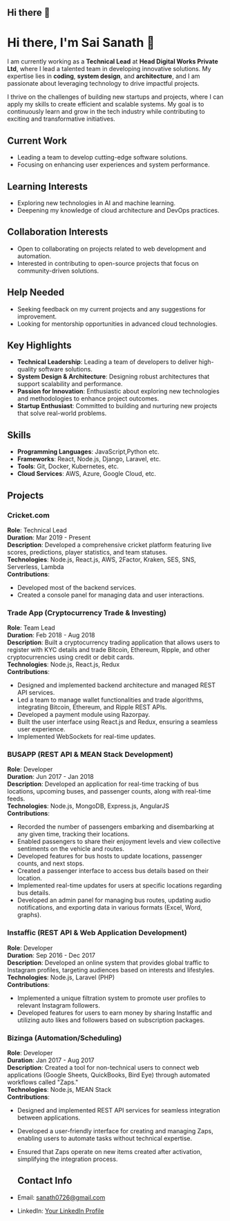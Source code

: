 ## Hi there 👋

<!--
**mesanath/mesanath** is a ✨ _special_ ✨ repository because its `README.md` (this file) appears on your GitHub profile.

Here are some ideas to get you started:

- 🔭 I’m currently working on ...
- 🌱 I’m currently learning ...
- 👯 I’m looking to collaborate on ...
- 🤔 I’m looking for help with ...
- 💬 Ask me about ...
- 📫 How to reach me: ...
- 😄 Pronouns: ...
- ⚡ Fun fact: ...
-->

# Hi there, I'm Sai Sanath 👋

I am currently working as a **Technical Lead** at **Head Digital Works Private Ltd**, where I lead a talented team in developing innovative solutions. My expertise lies in **coding**, **system design**, and **architecture**, and I am passionate about leveraging technology to drive impactful projects.

I thrive on the challenges of building new startups and projects, where I can apply my skills to create efficient and scalable systems. My goal is to continuously learn and grow in the tech industry while contributing to exciting and transformative initiatives.

## Current Work
- Leading a team to develop cutting-edge software solutions.
- Focusing on enhancing user experiences and system performance.

## Learning Interests
- Exploring new technologies in AI and machine learning.
- Deepening my knowledge of cloud architecture and DevOps practices.

## Collaboration Interests
- Open to collaborating on projects related to web development and automation.
- Interested in contributing to open-source projects that focus on community-driven solutions.

## Help Needed
- Seeking feedback on my current projects and any suggestions for improvement.
- Looking for mentorship opportunities in advanced cloud technologies.

## Key Highlights
- **Technical Leadership**: Leading a team of developers to deliver high-quality software solutions.
- **System Design & Architecture**: Designing robust architectures that support scalability and performance.
- **Passion for Innovation**: Enthusiastic about exploring new technologies and methodologies to enhance project outcomes.
- **Startup Enthusiast**: Committed to building and nurturing new projects that solve real-world problems.

## Skills
- **Programming Languages**: JavaScript,Python etc.
- **Frameworks**: React, Node.js, Django, Laravel, etc.
- **Tools**: Git, Docker, Kubernetes, etc.
- **Cloud Services**: AWS, Azure, Google Cloud, etc.

## Projects

### Cricket.com
**Role**: Technical Lead  
**Duration**: Mar 2019 - Present  
**Description**: Developed a comprehensive cricket platform featuring live scores, predictions, player statistics, and team statuses.  
**Technologies**: Node.js, React.js, AWS, 2Factor, Kraken, SES, SNS, Serverless, Lambda  
**Contributions**:
- Developed most of the backend services.
- Created a console panel for managing data and user interactions.

### Trade App (Cryptocurrency Trade & Investing)
**Role**: Team Lead  
**Duration**: Feb 2018 - Aug 2018  
**Description**: Built a cryptocurrency trading application that allows users to register with KYC details and trade Bitcoin, Ethereum, Ripple, and other cryptocurrencies using credit or debit cards.  
**Technologies**: Node.js, React.js, Redux  
**Contributions**:
- Designed and implemented backend architecture and managed REST API services.
- Led a team to manage wallet functionalities and trade algorithms, integrating Bitcoin, Ethereum, and Ripple REST APIs.
- Developed a payment module using Razorpay.
- Built the user interface using React.js and Redux, ensuring a seamless user experience.
- Implemented WebSockets for real-time updates.

### BUSAPP (REST API & MEAN Stack Development)
**Role**: Developer  
**Duration**: Jun 2017 - Jan 2018  
**Description**: Developed an application for real-time tracking of bus locations, upcoming buses, and passenger counts, along with real-time feeds.  
**Technologies**: Node.js, MongoDB, Express.js, AngularJS  
**Contributions**:
- Recorded the number of passengers embarking and disembarking at any given time, tracking their locations.
- Enabled passengers to share their enjoyment levels and view collective sentiments on the vehicle and routes.
- Developed features for bus hosts to update locations, passenger counts, and next stops.
- Created a passenger interface to access bus details based on their location.
- Implemented real-time updates for users at specific locations regarding bus details.
- Developed an admin panel for managing bus routes, updating audio notifications, and exporting data in various formats (Excel, Word, graphs).

### Instaffic (REST API & Web Application Development)
**Role**: Developer  
**Duration**: Sep 2016 - Dec 2017  
**Description**: Developed an online system that provides global traffic to Instagram profiles, targeting audiences based on interests and lifestyles.  
**Technologies**: Node.js, Laravel (PHP)  
**Contributions**:
- Implemented a unique filtration system to promote user profiles to relevant Instagram followers.
- Developed features for users to earn money by sharing Instaffic and utilizing auto likes and followers based on subscription packages.

### Bizinga (Automation/Scheduling)
**Role**: Developer  
**Duration**: Jan 2017 - Aug 2017  
**Description**: Created a tool for non-technical users to connect web applications (Google Sheets, QuickBooks, Bird Eye) through automated workflows called "Zaps."  
**Technologies**: Node.js, MEAN Stack  
**Contributions**:
- Designed and implemented REST API services for seamless integration between applications.
- Developed a user-friendly interface for creating and managing Zaps, enabling users to automate tasks without technical expertise.
- Ensured that Zaps operate on new items created after activation, simplifying the integration process.


  ## Contact Info
- Email: [sanath0726@gmail.com](mailto:sanath0726@gmail.com)
- LinkedIn: [Your LinkedIn Profile](https://www.linkedin.com/in/sai-sanath)
